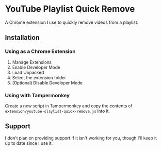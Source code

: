 # YouTube Playlist Quick Remove
A Chrome extension I use to quickly remove videos from a playlist.

## Installation

### Using as a Chrome Extension
1. Manage Extensions
2. Enable Developer Mode
3. Load Unpacked
4. Select the extension folder
5. (Optional) Disable Developer Mode

### Using with Tampermonkey
Create a new script in Tampermonkey and copy the contents of `extension/youtube-olaylist-quick-remove.js` into it.

## Support
I don't plan on providing support if it isn't working for you, though I'll keep it up to date since I use it.
